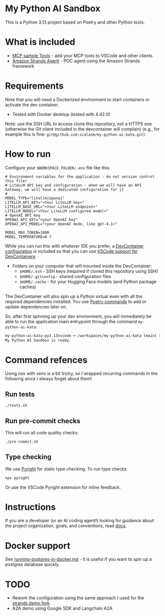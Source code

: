 # My Python AI Sandbox

This is a Python 3.13 project based on Poetry and other Python tools.

# What is included

- [MCP sample Tools](./docs/mcp.md) - add your MCP tools to VSCode and other clients
- [Amazon Strands Agent](./docs/using-strands-agents.md) - POC agent using the Amazon Strands framework

# Requirements

Note that you will need a Dockerized environment to start containers or activate the dev container.

- Tested with Docker desktop (tested with 4.42.0)

Note: use the SSH URL to access clone this repository, not a HTTPS one (otherwise the Git client included in the devcontainer will complain) (e.g., for example this is fine: `git@github.com:scalasm/my-python-ai-kata.git`).

# How to run

Configure your `$WORKSPACE_FOLDER/.env` file like this:
```shell
# Environment variables for the application - do not version control this file!
# LiteLLM API key and configuration - when we will have an API Gateway, we will have a dedicated configuration for it
# 
MODEL_TYPE="litellm|openai"
LITELLM_API_KEY="<Your LiteLLM key>"
LITELLM_BASE_URL="<Your LiteLLM endpoint>"
LITELLM_MODEL="<Your LiteLLM configured model>"
# OpenAI API key
OPENAI_API_KEY="<your OpenAI key"
OPENAI_API_MODEL="<your OpenAI mode, like gpt-4.1>"

MODEL_MAX_TOKEN=1000
MODEL_TEMPERATURE=0.7
```


While you can run this with whatever IDE you prefer, a [DevContainer configuration](https://hub.docker.com/r/microsoft/devcontainers-python) is included so that you can use [VSCode support for DevContainers](https://code.visualstudio.com/docs/devcontainers/containers).

- Folders on your computer that will mounted inside the DevContainer:
  - `$HOME/.ssh` - SSH keys (required if cloned this repository using SSH)
  - `$HOME/.gitconfig` - shared configuration files
  - `$HOME/.cache` - for your Hugging Face models (and Python package caches)

The DevContainer will also spin up a Python virtual even with all the required dependencies installed. You use [Poetry commands](https://python-poetry.org/docs/cli/) to add or update dependencies later on.

So, after first spinning up your dev environment, you will immediately be able to run the application main entrypoint through the command `my-python-ai-kata`:

```bash
my-python-ai-kata-py3.13vscode ➜ /workspaces/my-python-ai-kata (main) $ clai
My Python AI Sandbox is ready.
```

# Command refences

Using nox with venv is a bit tricky, so I wrapped recurring commands in the following since I always forget about them!

## Run tests

```bash
./tests.sh
```

## Run pre-commit checks

This will run all code quality checks:

```bash
./pre-commit.sh
```

## Type checking

We use [Pyright](https://github.com/microsoft/pyright) for static type checking. To run type checks:

```bash
npx pyright
```

Or use the VSCode Pyright extension for inline feedback.

# Instructions

If you are a developer (or an AI coding agent!) looking for guidance about the project organization, goals, and conventions, read [docs](./docs/instructions.md).

# Docker support

See [running-postgres-in-docker.md](./docs/running-postgres-in-docker.md) - it is useful if you want to spin up a postgres database quickly.

# TODO

- Rework the configuration using the same approach I used for the [strands demo fork](https://github.com/scalasm/strands-a2a-demo).
- A2A demo using Google SDK and Langchain A2A
